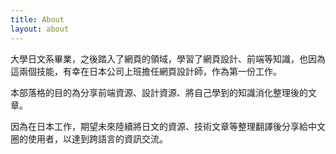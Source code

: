 ```yaml
---
title: About
layout: about
---
```


大學日文系畢業，之後踏入了網頁的領域，學習了網頁設計、前端等知識，也因為這兩個技能，有幸在日本公司上班擔任網頁設計師，作為第一份工作。

本部落格的目的為分享前端資源、設計資源、將自己學到的知識消化整理後的文章。

因為在日本工作，期望未來陸續將日文的資源、技術文章等整理翻譯後分享給中文圈的使用者，以達到跨語言的資訊交流。
